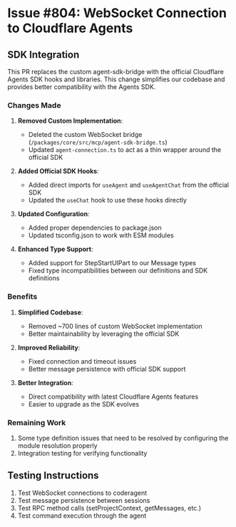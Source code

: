 # Issue #804: WebSocket Connection to Cloudflare Agents

## SDK Integration

This PR replaces the custom agent-sdk-bridge with the official Cloudflare Agents SDK hooks and libraries. This change simplifies our codebase and provides better compatibility with the Agents SDK.

### Changes Made

1. **Removed Custom Implementation**:
   - Deleted the custom WebSocket bridge (`/packages/core/src/mcp/agent-sdk-bridge.ts`)
   - Updated `agent-connection.ts` to act as a thin wrapper around the official SDK

2. **Added Official SDK Hooks**:
   - Added direct imports for `useAgent` and `useAgentChat` from the official SDK
   - Updated the `useChat` hook to use these hooks directly

3. **Updated Configuration**:
   - Added proper dependencies to package.json
   - Updated tsconfig.json to work with ESM modules

4. **Enhanced Type Support**:
   - Added support for StepStartUIPart to our Message types
   - Fixed type incompatibilities between our definitions and SDK definitions

### Benefits

1. **Simplified Codebase**:
   - Removed ~700 lines of custom WebSocket implementation
   - Better maintainability by leveraging the official SDK

2. **Improved Reliability**:
   - Fixed connection and timeout issues
   - Better message persistence with official SDK support

3. **Better Integration**:
   - Direct compatibility with latest Cloudflare Agents features
   - Easier to upgrade as the SDK evolves

### Remaining Work

1. Some type definition issues that need to be resolved by configuring the module resolution properly
2. Integration testing for verifying functionality

## Testing Instructions

1. Test WebSocket connections to coderagent
2. Test message persistence between sessions
3. Test RPC method calls (setProjectContext, getMessages, etc.)
4. Test command execution through the agent